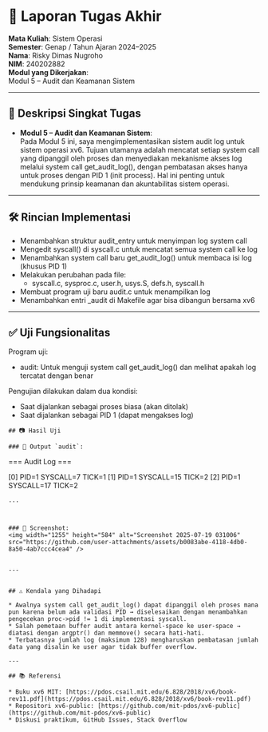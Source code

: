 # 📝 Laporan Tugas Akhir

**Mata Kuliah**: Sistem Operasi  
**Semester**: Genap / Tahun Ajaran 2024–2025  
**Nama**: Risky Dimas Nugroho                     
**NIM**: 240202882  
**Modul yang Dikerjakan**:  
Modul 5 – Audit dan Keamanan Sistem  

---

## 📌 Deskripsi Singkat Tugas

* **Modul 5 – Audit dan Keamanan Sistem**:  
  Pada Modul 5 ini, saya mengimplementasikan sistem audit log untuk sistem operasi xv6. Tujuan utamanya adalah mencatat setiap system call yang dipanggil oleh proses dan menyediakan mekanisme akses log melalui system call get_audit_log(), dengan pembatasan akses hanya untuk proses dengan PID 1 (init process). Hal ini penting untuk mendukung prinsip keamanan dan akuntabilitas sistem operasi.

---

## 🛠️ Rincian Implementasi

* Menambahkan struktur audit_entry untuk menyimpan log system call
* Mengedit syscall() di syscall.c untuk mencatat semua system call ke log
* Menambahkan system call baru get_audit_log() untuk membaca isi log (khusus PID 1)
* Melakukan perubahan pada file:
  * syscall.c, sysproc.c, user.h, usys.S, defs.h, syscall.h
* Membuat program uji baru audit.c untuk menampilkan log
* Menambahkan entri _audit di Makefile agar bisa dibangun bersama xv6

---

## ✅ Uji Fungsionalitas

Program uji:
* audit: Untuk menguji system call get_audit_log() dan melihat apakah log tercatat dengan benar

Pengujian dilakukan dalam dua kondisi:
* Saat dijalankan sebagai proses biasa (akan ditolak)
* Saat dijalankan sebagai PID 1 (dapat mengakses log)
  
```
## 📷 Hasil Uji

### 📍 Output `audit`:
```
=== Audit Log ===

[0] PID=1 SYSCALL=7 TICK=1
[1] PID=1 SYSCALL=15 TICK=2
[2] PID=1 SYSCALL=17 TICK=2
```
...



### 📸 Screenshot:
<img width="1255" height="584" alt="Screenshot 2025-07-19 031006" src="https://github.com/user-attachments/assets/b0083abe-4118-4db0-8a50-4ab7ccc4cea4" />


---


## ⚠️ Kendala yang Dihadapi

* Awalnya system call get_audit_log() dapat dipanggil oleh proses mana pun karena belum ada validasi PID → diselesaikan dengan menambahkan pengecekan proc->pid != 1 di implementasi syscall.
* Salah pemetaan buffer audit antara kernel-space ke user-space → diatasi dengan argptr() dan memmove() secara hati-hati.
* Terbatasnya jumlah log (maksimum 128) mengharuskan pembatasan jumlah data yang disalin ke user agar tidak buffer overflow.

---

## 📚 Referensi

* Buku xv6 MIT: [https://pdos.csail.mit.edu/6.828/2018/xv6/book-rev11.pdf](https://pdos.csail.mit.edu/6.828/2018/xv6/book-rev11.pdf)  
* Repositori xv6-public: [https://github.com/mit-pdos/xv6-public](https://github.com/mit-pdos/xv6-public)  
* Diskusi praktikum, GitHub Issues, Stack Overflow


